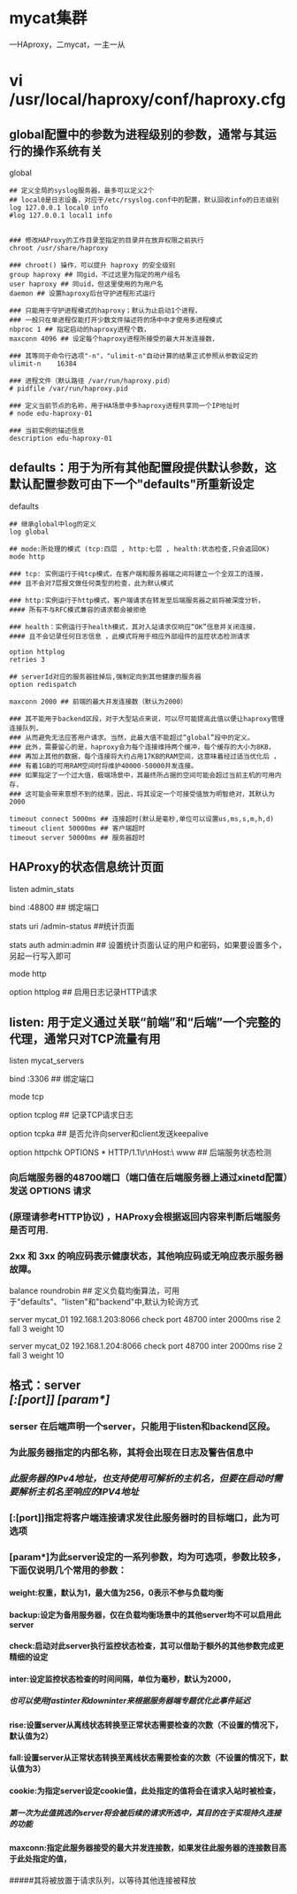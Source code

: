 # mycat集群

一HAproxy，二mycat，一主一从


# vi /usr/local/haproxy/conf/haproxy.cfg

## global配置中的参数为进程级别的参数，通常与其运行的操作系统有关
global

    ## 定义全局的syslog服务器，最多可以定义2个
    ## local0是日志设备，对应于/etc/rsyslog.conf中的配置，默认回收info的日志级别
    log 127.0.0.1 local0 info 
    #log 127.0.0.1 local1 info
    
    
    ### 修改HAProxy的工作目录至指定的目录并在放弃权限之前执行
    chroot /usr/share/haproxy 
    
    ### chroot() 操作，可以提升 haproxy 的安全级别
    group haproxy ## 同gid，不过这里为指定的用户组名
    user haproxy ## 同uid，但这里使用的为用户名
    daemon ## 设置haproxy后台守护进程形式运行
    
    ### 只能用于守护进程模式的haproxy；默认为止启动1个进程，
    ### 一般只在单进程仅能打开少数文件描述符的场中中才使用多进程模式
    nbproc 1 ## 指定启动的haproxy进程个数，
    maxconn 4096 ## 设定每个haproxy进程所接受的最大并发连接数，

    ### 其等同于命令行选项"-n"，"ulimit-n"自动计算的结果正式参照从参数设定的
    ulimit-n	16384

    ### 进程文件（默认路径 /var/run/haproxy.pid）
    # pidfile /var/run/haproxy.pid 

    ### 定义当前节点的名称，用于HA场景中多haproxy进程共享同一个IP地址时
    # node edu-haproxy-01 
    
    ### 当前实例的描述信息
    description edu-haproxy-01 

## defaults：用于为所有其他配置段提供默认参数，这默认配置参数可由下一个"defaults"所重新设定
defaults

    ## 继承global中log的定义
    log global 

    ## mode:所处理的模式 (tcp:四层 , http:七层 , health:状态检查,只会返回OK)
    mode http 

    ### tcp: 实例运行于纯tcp模式，在客户端和服务器端之间将建立一个全双工的连接，
    ### 且不会对7层报文做任何类型的检查，此为默认模式
    
    ### http:实例运行于http模式，客户端请求在转发至后端服务器之前将被深度分析，
    #### 所有不与RFC模式兼容的请求都会被拒绝

    ### health：实例运行于health模式，其对入站请求仅响应“OK”信息并关闭连接，
    #### 且不会记录任何日志信息 ，此模式将用于相应外部组件的监控状态检测请求

    option httplog
    retries 3
    
    ## serverId对应的服务器挂掉后,强制定向到其他健康的服务器
    option redispatch 

    maxconn 2000 ## 前端的最大并发连接数（默认为2000）

    ### 其不能用于backend区段，对于大型站点来说，可以尽可能提高此值以便让haproxy管理连接队列，
    ### 从而避免无法应答用户请求。当然，此最大值不能超过“global”段中的定义。
    ### 此外，需要留心的是，haproxy会为每个连接维持两个缓冲，每个缓存的大小为8KB，
    ### 再加上其他的数据，每个连接将大约占用17KB的RAM空间，这意味着经过适当优化后 ，
    ### 有着1GB的可用RAM空间时将维护40000-50000并发连接。
    ### 如果指定了一个过大值，极端场景中，其最终所占据的空间可能会超过当前主机的可用内存，
    ### 这可能会带来意想不到的结果，因此，将其设定一个可接受值放为明智绝对，其默认为2000

    timeout connect 5000ms ## 连接超时(默认是毫秒,单位可以设置us,ms,s,m,h,d)
    timeout client 50000ms ## 客户端超时
    timeout server 50000ms ## 服务器超时

## HAProxy的状态信息统计页面

listen admin_stats

bind :48800 ## 绑定端口

stats uri /admin-status ##统计页面

stats auth admin:admin ## 设置统计页面认证的用户和密码，如果要设置多个，另起一行写入即可

mode http

option httplog ## 启用日志记录HTTP请求

## listen: 用于定义通过关联“前端”和“后端”一个完整的代理，通常只对TCP流量有用

listen mycat_servers

bind :3306 ## 绑定端口

mode tcp

option tcplog ## 记录TCP请求日志

option tcpka ## 是否允许向server和client发送keepalive

option httpchk OPTIONS * HTTP/1.1\r\nHost:\ www ## 后端服务状态检测

### 向后端服务器的48700端口（端口值在后端服务器上通过xinetd配置）发送 OPTIONS 请求

### (原理请参考HTTP协议) ，HAProxy会根据返回内容来判断后端服务是否可用.

### 2xx 和 3xx 的响应码表示健康状态，其他响应码或无响应表示服务器故障。

balance roundrobin ## 定义负载均衡算法，可用于"defaults"、"listen"和"backend"中,默认为轮询方式

server mycat_01 192.168.1.203:8066 check port 48700 inter 2000ms rise 2 fall 3 weight 10

server mycat_02 192.168.1.204:8066 check port 48700 inter 2000ms rise 2 fall 3 weight 10

## 格式：server <name> <address>[:[port]] [param*]

### serser 在后端声明一个server，只能用于listen和backend区段。

### <name>为此服务器指定的内部名称，其将会出现在日志及警告信息中

### <address>此服务器的IPv4地址，也支持使用可解析的主机名，但要在启动时需要解析主机名至响应的IPV4地址

### [:[port]]指定将客户端连接请求发往此服务器时的目标端口，此为可选项

### [param*]为此server设定的一系列参数，均为可选项，参数比较多，下面仅说明几个常用的参数：

#### weight:权重，默认为1，最大值为256，0表示不参与负载均衡

#### backup:设定为备用服务器，仅在负载均衡场景中的其他server均不可以启用此server

#### check:启动对此server执行监控状态检查，其可以借助于额外的其他参数完成更精细的设定

#### inter:设定监控状态检查的时间间隔，单位为毫秒，默认为2000，

##### 也可以使用fastinter和downinter来根据服务器端专题优化此事件延迟

#### rise:设置server从离线状态转换至正常状态需要检查的次数（不设置的情况下，默认值为2）

#### fall:设置server从正常状态转换至离线状态需要检查的次数（不设置的情况下，默认值为3）

#### cookie:为指定server设定cookie值，此处指定的值将会在请求入站时被检查，

##### 第一次为此值挑选的server将会被后续的请求所选中，其目的在于实现持久连接的功能

#### maxconn:指定此服务器接受的最大并发连接数，如果发往此服务器的连接数目高于此处指定的值，

#####其将被放置于请求队列，以等待其他连接被释放

